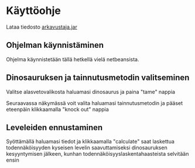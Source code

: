 # Käyttöohje

Lataa tiedosto [arkavustaja.jar](https://github.com/Fimen/ot-harjoitustyo/releases/tag/viikko6)

## Ohjelman käynnistäminen

Ohjelma käynnistetään tällä hetkellä vielä netbeansista.

## Dinosauruksen ja tainnutusmetodin valitseminen

Valitse alasvetovalikosta haluamasi dinosaurus ja paina "tame" nappia

Seuraavassa näkymässä voit valita haluamasi tainnutusmetodin ja pääset eteenpäin klikkaamalla "knock out" nappia

## Leveleiden ennustaminen

Syöttämällä haluamasi tiedot ja klikkaamalla "calculate" saat laskettua todennäköisyyden kyseisen levelin saavuttamiseksi dinosauruksen kesyyntymisen jälkeen, kunhan todennäköisyyslaskentahaasteista selvitään ensin
